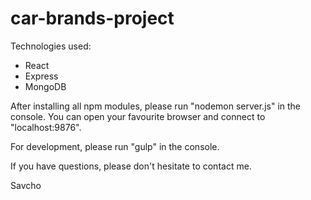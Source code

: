 # car-brands-project

Technologies used:
- React
- Express
- MongoDB

After installing all npm modules, please run "nodemon server.js" in the console.
You can open your favourite browser and connect to "localhost:9876".

For development, please run "gulp" in the console.

If you have questions, please don't hesitate to contact me.

Savcho


